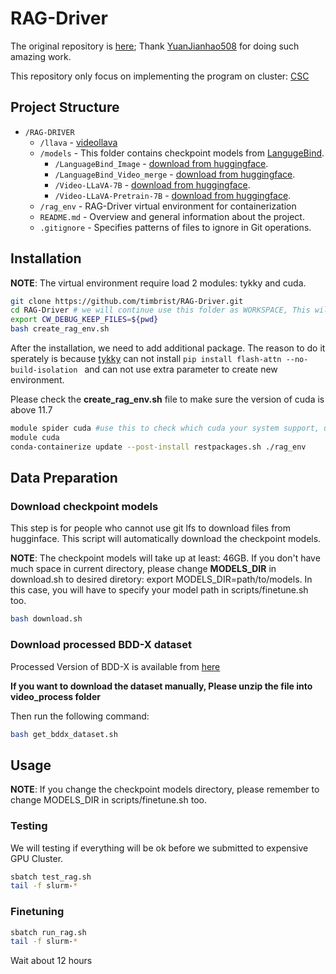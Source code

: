 # RAG-Driver

The original repository is [here](https://github.com/YuanJianhao508/RAG-Driver); 
Thank [YuanJianhao508](https://github.com/YuanJianhao508) for doing such amazing work.

This repository only focus on implementing the program on cluster: [CSC](https://github.com/CSCfi)


## Project Structure

- `/RAG-DRIVER`   
  - `/llava`          - [videollava](https://github.com/PKU-YuanGroup/Video-LLaVA)
  - `/models`         - This folder contains checkpoint models from [LangugeBind](https://huggingface.co/LanguageBind).
    - `/LanguageBind_Image`         - [download from huggingface](https://huggingface.co/LanguageBind/LanguageBind_Image).
    - `/LanguageBind_Video_merge`   - [download from huggingface](https://huggingface.co/LanguageBind/LanguageBind_Video_merge).
    - `/Video-LLaVA-7B`             - [download from huggingface](https://huggingface.co/LanguageBind/Video-LLaVA-7B).
    - `/Video-LLaVA-Pretrain-7B`    - [download from huggingface](https://huggingface.co/LanguageBind/Video-LLaVA-Pretrain-7B).
  - `/rag_env`         - RAG-Driver virtual environment for containerization  
  - `README.md`     - Overview and general information about the project.
  - `.gitignore`    - Specifies patterns of files to ignore in Git operations.

## Installation


**NOTE**: The virtual environment require load 2 modules: tykky and cuda. 
```bash 
git clone https://github.com/timbrist/RAG-Driver.git
cd RAG-Driver # we will continue use this folder as WORKSPACE, This will be the only change directory of all.
export CW_DEBUG_KEEP_FILES=${pwd}
bash create_rag_env.sh
```

After the installation, we need to add additional package.
The reason to do it sperately is because [tykky](https://docs.csc.fi/computing/containers/tykky/) can not install ```pip install flash-attn --no-build-isolation ``` and can not use extra parameter to create new environment.

Please check the **create_rag_env.sh** file to make sure the version of cuda is above 11.7

```bash 
module spider cuda #use this to check which cuda your system support, use cuda/11.7+ please.
module cuda 
conda-containerize update --post-install restpackages.sh ./rag_env
```


## Data Preparation


### Download checkpoint models

This step is for people who cannot use git lfs to download files from hugginface. 
This script will automatically download the checkpoint models.

**NOTE**: The checkpoint models will take up at least: 46GB. 
If you don't have much space in current directory, please change **MODELS_DIR** in download.sh to desired diretory:
export MODELS_DIR=path/to/models. In this case, you will have to specify your model path in scripts/finetune.sh too.

```bash
bash download.sh
```

### Download processed BDD-X dataset 

Processed Version of BDD-X is available from [here](https://drive.google.com/file/d/14a3QTkWRelAZs-kW_2U5tjYcAm2l8VbF/view)

**If you want to download the dataset manually, Please unzip the file into video_process folder**

Then run the following command: 
```bash
bash get_bddx_dataset.sh
```

## Usage

**NOTE**: If you change the checkpoint models directory, please remember to change 
MODELS_DIR in scripts/finetune.sh too.

### Testing 
We will testing if everything will be ok before we submitted to expensive GPU Cluster. 

```bash
sbatch test_rag.sh
tail -f slurm-*
```

### Finetuning

```bash
sbatch run_rag.sh
tail -f slurm-*
```

Wait about 12 hours


